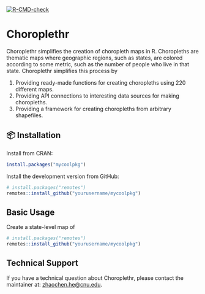 <!-- badges: start -->
[![R-CMD-check](https://github.com/arilamstein/choroplethr/actions/workflows/R-CMD-check.yaml/badge.svg)](https://github.com/arilamstein/choroplethr/actions/workflows/R-CMD-check.yaml)
<!-- badges: end -->

# Choroplethr

Choroplethr simplifies the creation of choropleth maps in R. Choropleths are thematic maps where geographic regions, such as states, are colored according to some metric, such as the number of people who live in that state. Choroplethr simplifies this process by
    
1. Providing ready-made functions for creating choropleths using 220 different maps.
2. Providing API connections to interesting data sources for making choropleths.
3. Providing a framework for creating choropleths from arbitrary shapefiles.

## 📦 Installation

Install from CRAN:
```r
install.packages("mycoolpkg")
```

Install the development version from GitHub:
```r
# install.packages("remotes")
remotes::install_github("yourusername/mycoolpkg")
```

## Basic Usage
Create a state-level map of 
```r
# install.packages("remotes")
remotes::install_github("yourusername/mycoolpkg")
```


## Technical Support

If you have a technical question about Choroplethr, please contact the maintainer at: zhaochen.he@cnu.edu.
